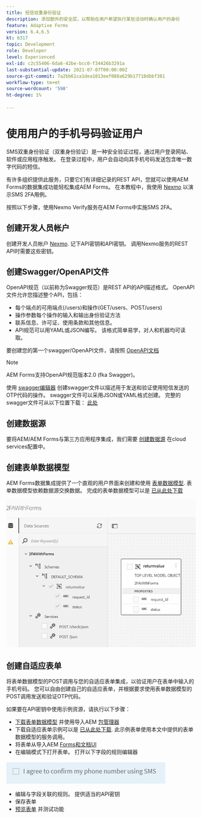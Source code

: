 ```yaml
---
title: 短信双重身份验证
description: 添加额外的安全层，以帮助在用户希望执行某些活动时确认用户的身份
feature: Adaptive Forms
version: 6.4,6.5
kt: 6317
topic: Development
role: Developer
level: Experienced
exl-id: c2c55406-6da6-42be-bcc0-f34426b3291a
last-substantial-update: 2021-07-07T00:00:00Z
source-git-commit: 7a2bb61ca1dea1013eef088a629b17718dbbf381
workflow-type: tm+mt
source-wordcount: '598'
ht-degree: 1%

---
```


# 使用用户的手机号码验证用户

SMS双重身份验证（双重身份验证）是一种安全验证过程，通过用户登录网站、软件或应用程序触发。 在登录过程中，用户会自动向其手机号码发送包含唯一数字代码的短信。

有许多组织提供此服务，只要它们有详细记录的REST API，您就可以使用AEM Forms的数据集成功能轻松集成AEM Forms。 在本教程中，我使用 [Nexmo](https://developer.nexmo.com/verify/overview) 以演示SMS 2FA用例。

按照以下步骤，使用Nexmo Verify服务在AEM Forms中实施SMS 2FA。

## 创建开发人员帐户

创建开发人员帐户 [Nexmo](https://dashboard.nexmo.com/sign-in). 记下API密钥和API密钥。 调用Nexmo服务的REST API时需要这些密钥。

## 创建Swagger/OpenAPI文件

OpenAPI规范（以前称为Swagger规范）是REST API的API描述格式。 OpenAPI文件允许您描述整个API，包括：

* 每个端点的可用端点(/users)和操作(GET/users、POST/users)
* 操作参数每个操作的输入和输出身份验证方法
* 联系信息、许可证、使用条款和其他信息。
* API规范可以用YAML或JSON编写。 该格式简单易学，对人和机器均可读取。

要创建您的第一个swagger/OpenAPI文件，请按照 [OpenAPI文档](https://swagger.io/docs/specification/2-0/basic-structure/)

>[!NOTE]
> AEM Forms支持OpenAPI规范版本2.0 (fka Swagger)。

使用 [swagger编辑器](https://editor.swagger.io/) 创建swagger文件以描述用于发送和验证使用短信发送的OTP代码的操作。 swagger文件可以采用JSON或YAML格式创建。 完整的swagger文件可从以下位置下载： [此处](assets/two-factore-authentication-swagger.zip)

## 创建数据源

要将AEM/AEM Forms与第三方应用程序集成，我们需要 [创建数据源](https://experienceleague.adobe.com/docs/experience-manager-learn/forms/ic-web-channel-tutorial/parttwo.html) 在cloud services配置中。

## 创建表单数据模型

AEM Forms数据集成提供了一个直观的用户界面来创建和使用 [表单数据模型](https://experienceleague.adobe.com/docs/experience-manager-65/forms/form-data-model/create-form-data-models.html). 表单数据模型依赖数据源交换数据。
完成的表单数据模型可以是 [已从此处下载](assets/sms-2fa-fdm.zip)

![fdm](assets/2FA-fdm.PNG)

## 创建自适应表单

将表单数据模型的POST调用与您的自适应表单集成，以验证用户在表单中输入的手机号码。 您可以自由创建自己的自适应表单，并根据要求使用表单数据模型的POST调用发送和验证OTP代码。

如果要在API密钥中使用示例资源，请执行以下步骤：

* [下载表单数据模型](assets/sms-2fa-fdm.zip) 并使用导入AEM [包管理器](http://localhost:4502/crx/packmgr/index.jsp)
* 下载自适应表单示例可以是 [已从此处下载](assets/sms-2fa-verification-af.zip). 此示例表单使用本文中提供的表单数据模型的服务调用。
* 将表单从导入AEM [Forms和文档UI](http://localhost:4502/aem/forms.html/content/dam/formsanddocuments)
* 在编辑模式下打开表单。 打开以下字段的规则编辑器

![sms-send](assets/check-sms.PNG)

* 编辑与字段关联的规则。 提供适当的API密钥
* 保存表单
* [预览表单](http://localhost:4502/content/dam/formsanddocuments/sms-2fa-verification/jcr:content?wcmmode=disabled) 并测试功能
